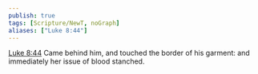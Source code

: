 ```yaml
---
publish: true
tags: [Scripture/NewT, noGraph]
aliases: ["Luke 8:44"]
---
```

[Luke 8:44](https://churchofjesuschrist.org/study/scriptures/nt/luke/8?lang=eng&id=p44#p44) Came behind him, and touched the border of his garment: and immediately her issue of blood stanched.
